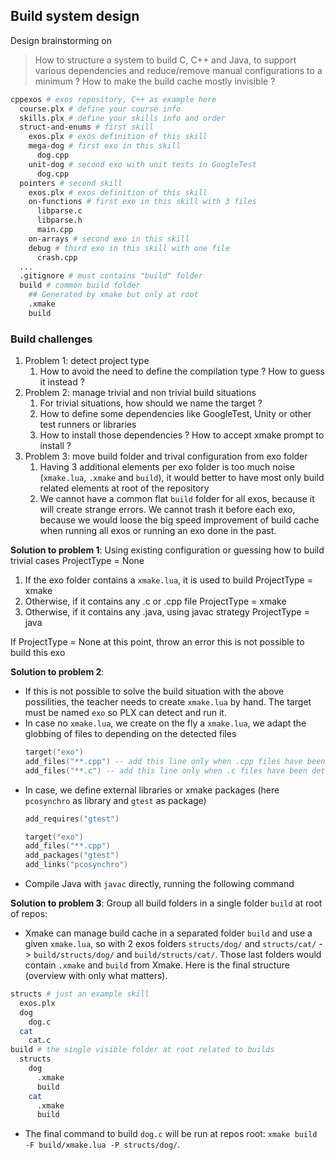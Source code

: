 ## Build system design

Design brainstorming on
> How to structure a system to build C, C++ and Java, to support various dependencies and reduce/remove manual configurations to a minimum ?
> How to make the build cache mostly invisible ?

```sh
cppexos # exos repository, C++ as example here
  course.plx # define your course info
  skills.plx # define your skills info and order
  struct-and-enums # first skill
    exos.plx # exos definition of this skill
    mega-dog # first exo in this skill
      dog.cpp
    unit-dog # second exo with unit tests in GoogleTest
      dog.cpp
  pointers # second skill
    exos.plx # exos definition of this skill
    on-functions # first exo in this skill with 3 files
      libparse.c
      libparse.h
      main.cpp
    on-arrays # second exo in this skill
    debug # third exo in this skill with one file
      crash.cpp
  ...
  .gitignore # must contains "build" folder
  build # common build folder
    ## Generated by xmake but only at root
    .xmake
    build
```

### Build challenges

1. Problem 1: detect project type
    1. How to avoid the need to define the compilation type ? How to guess it instead ?
1. Problem 2: manage trivial and non trivial build situations
    1. For trivial situations, how should we name the target ?
    1. How to define some dependencies like GoogleTest, Unity or other test runners or libraries
    1. How to install those dependencies ? How to accept xmake prompt to install ?
1. Problem 3: move build folder and trival configuration from exo folder
    1. Having 3 additional elements per exo folder is too much noise (`xmake.lua`, `.xmake` and `build`), it would better to have most only build related elements at root of the repository
    1. We cannot have a common flat `build` folder for all exos, because it will create strange errors. We cannot trash it before each exo, because we would loose the big speed improvement of build cache when running all exos or running an exo done in the past.

**Solution to problem 1**: Using existing configuration or guessing how to build trivial cases
ProjectType = None
1. If the exo folder contains a `xmake.lua`, it is used to build
  ProjectType = xmake
1. Otherwise, if it contains any .c or .cpp file
  ProjectType = xmake
1. Otherwise, if it contains any .java, using javac strategy
  ProjectType = java

If ProjectType = None at this point, throw an error this is not possible to build this exo

**Solution to problem 2**: 
- If this is not possible to solve the build situation with the above possilities, the teacher needs to create `xmake.lua` by hand. The target must be named `exo` so PLX can detect and run it.
- In case no `xmake.lua`, we create on the fly a `xmake.lua`, we adapt the globbing of files to depending on the detected files
    ```lua
    target("exo")
    add_files("**.cpp") -- add this line only when .cpp files have been detected
    add_files("**.c") -- add this line only when .c files have been detected
    ```
- In case, we define external libraries or xmake packages (here `pcosynchro` as library and `gtest` as package)
    ```lua
    add_requires("gtest")

    target("exo")
    add_files("**.cpp")
    add_packages("gtest")
    add_links("pcosynchro")
    ```
- Compile Java with `javac` directly, running the following command

**Solution to problem 3**: Group all build folders in a single folder `build` at root of repos:
- Xmake can manage build cache in a separated folder `build` and use a given `xmake.lua`, so with 2 exos folders `structs/dog/` and `structs/cat/` -> `build/structs/dog/` and `build/structs/cat/`. Those last folders would contain `.xmake` and `build` from Xmake. Here is the final structure (overview with only what matters).
```sh
structs # just an example skill
  exos.plx
  dog
    dog.c
  cat
    cat.c
build # the single visible folder at root related to builds
  structs
    dog
      .xmake
      build
    cat
      .xmake
      build
```
- The final command to build `dog.c` will be run at repos root: `xmake build -F build/xmake.lua -P structs/dog/`.
